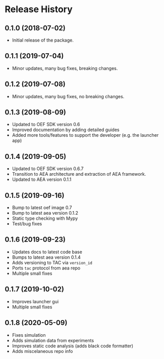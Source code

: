# Release History

## 0.1.0 (2018-07-02)

- Initial release of the package.

## 0.1.1 (2019-07-04)

- Minor updates, many bug fixes, breaking changes.

## 0.1.2 (2019-07-08)

- Minor updates, many bug fixes, no breaking changes.

## 0.1.3 (2019-08-09)

- Updated to OEF SDK version 0.6
- Improved documentation by adding detailed guides
- Added more tools/features to support the developer (e.g. the launcher app)

## 0.1.4 (2019-09-05)

- Updated to OEF SDK version 0.6.7
- Transition to AEA architecture and extraction of AEA framework.
- Updated to AEA version 0.1.1

## 0.1.5 (2019-09-16)

- Bump to latest oef image 0.7
- Bump to latest aea version 0.1.2
- Static type checking with Mypy
- Test/bug fixes

## 0.1.6 (2019-09-23)

- Updates docs to latest code base
- Bumps to latest aea version 0.1.4
- Adds versioning to TAC via `version_id`
- Ports `tac` protocol from aea repo
- Multiple small fixes

## 0.1.7 (2019-10-02)

- Improves launcher gui
- Multiple small fixes 

## 0.1.8 (2020-05-09)

- Fixes simulation
- Adds simulation data from experiments
- Improves static code analysis (adds black code formatter)
- Adds miscelaneous repo info

